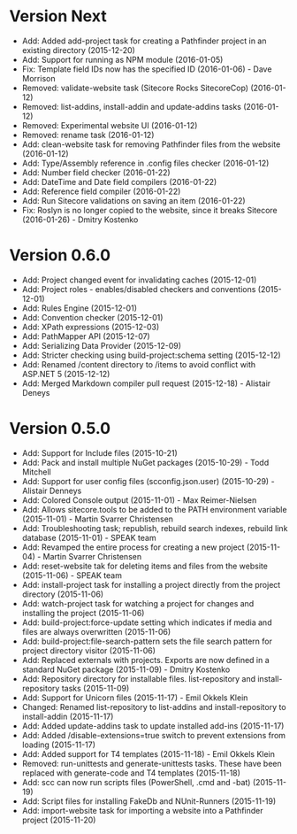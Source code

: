 Version Next
============
* Add: Added add-project task for creating a Pathfinder project in an existing directory (2015-12-20)
* Add: Support for running as NPM module (2016-01-05)
* Fix: Template field IDs now has the specified ID (2016-01-06) - Dave Morrison
* Removed: validate-website task (Sitecore Rocks SitecoreCop) (2016-01-12)
* Removed: list-addins, install-addin and update-addins tasks (2016-01-12)
* Removed: Experimental website UI (2016-01-12)
* Removed: rename task (2016-01-12)
* Add: clean-website task for removing Pathfinder files from the website (2016-01-12)
* Add: Type/Assembly reference in .config files checker (2016-01-12)
* Add: Number field checker (2016-01-22)
* Add: DateTime and Date field compilers (2016-01-22)
* Add: Reference field compiler (2016-01-22)
* Add: Run Sitecore validations on saving an item (2016-01-22)
* Fix: Roslyn is no longer copied to the website, since it breaks Sitecore (2016-01-26) - Dmitry Kostenko

Version 0.6.0
=============
* Add: Project changed event for invalidating caches (2015-12-01)
* Add: Project roles - enables/disabled checkers and conventions (2015-12-01)
* Add: Rules Engine (2015-12-01)
* Add: Convention checker (2015-12-01)
* Add: XPath expressions (2015-12-03)
* Add: PathMapper API (2015-12-07)
* Add: Serializing Data Provider (2015-12-09)
* Add: Stricter checking using build-project:schema setting (2015-12-12)
* Add: Renamed /content directory to /items to avoid conflict with ASP.NET 5 (2015-12-12)
* Add: Merged Markdown compiler pull request (2015-12-18) - Alistair Deneys

Version 0.5.0
=============
* Add: Support for Include files (2015-10-21)
* Add: Pack and install multiple NuGet packages (2015-10-29) - Todd Mitchell
* Add: Support for user config files (scconfig.json.user) (2015-10-29) - Alistair Denneys
* Add: Colored Console output (2015-11-01) - Max Reimer-Nielsen
* Add: Allows sitecore.tools to be added to the PATH environment variable (2015-11-01) - Martin Svarrer Christensen
* Add: Troubleshooting task; republish, rebuild search indexes, rebuild link database (2015-11-01) - SPEAK team
* Add: Revamped the entire process for creating a new project (2015-11-04) - Martin Svarrer Christensen
* Add: reset-website tak for deleting items and files from the website (2015-11-06) - SPEAK team
* Add: install-project task for installing a project directly from the project directory (2015-11-06)
* Add: watch-project task for watching a project for changes and installing the project (2015-11-06)
* Add: build-project:force-update setting which indicates if media and files are always overwritten (2015-11-06)
* Add: build-project:file-search-pattern sets the file search pattern for project directory visitor (2015-11-06)
* Add: Replaced externals with projects. Exports are now defined in a standard NuGet package (2015-11-09) - Dmitry Kostenko
* Add: Repository directory for installable files. list-repository and install-repository tasks (2015-11-09)
* Add: Support for Unicorn files (2015-11-17) - Emil Okkels Klein
* Changed: Renamed list-repository to list-addins and install-repository to install-addin (2015-11-17)
* Add: Added update-addins task to update installed add-ins (2015-11-17)
* Add: Added /disable-extensions=true switch to prevent extensions from loading (2015-11-17)
* Add: Added support for T4 templates (2015-11-18) - Emil Okkels Klein
* Removed: run-unittests and generate-unittests tasks. These have been replaced with generate-code and T4 templates (2015-11-18)
* Add: scc can now run scripts files (PowerShell, .cmd and -bat) (2015-11-19)
* Add: Script files for installing FakeDb and NUnit-Runners (2015-11-19)
* Add: import-website task for importing a website into a Pathfinder project (2015-11-20)
